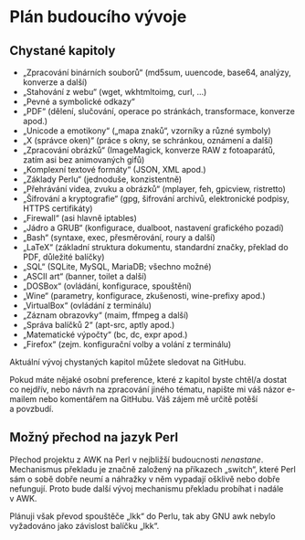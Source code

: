 <!--

Linux Kniha kouzel, dodatek Plán budoucího vývoje
Copyright (c) 2019, 2020 Singularis <singularis@volny.cz>

Toto dílo je dílem svobodné kultury; můžete ho šířit a modifikovat pod
podmínkami licence Creative Commons Attribution-ShareAlike 4.0 International
vydané neziskovou organizací Creative Commons. Text licence je přiložený
k tomuto projektu nebo ho můžete najít na webové adrese:

https://creativecommons.org/licenses/by-sa/4.0/

-->

# Plán budoucího vývoje

## Chystané kapitoly

* „Zpracování binárních souborů“ (md5sum, uuencode, base64, analýzy, konverze a další)
* „Stahování z webu“ (wget, wkhtmltoimg, curl, ...)
* „Pevné a symbolické odkazy“
* „PDF“ (dělení, slučování, operace po stránkách, transformace, konverze apod.)
* „Unicode a emotikony“ („mapa znaků“, vzorníky a různé symboly)
* „X (správce oken)“ (práce s okny, se schránkou, oznámení a další)
* „Zpracování obrázků“ (ImageMagick, konverze RAW z fotoaparátů, zatím asi bez animovaných gifů)
* „Komplexní textové formáty“ (JSON, XML apod.)
* „Základy Perlu“ (jednoduše, konzistentně)
* „Přehrávání videa, zvuku a obrázků“ (mplayer, feh, gpicview, ristretto)
* „Šifrování a kryptografie“ (gpg, šifrování archivů, elektronické podpisy, HTTPS certifikáty)
* „Firewall“ (asi hlavně iptables)
* „Jádro a GRUB“ (konfigurace, dualboot, nastavení grafického pozadí)
* „Bash“ (syntaxe, exec, přesměrování, roury a další)
* „LaTeX“ (základní struktura dokumentu, standardní značky, překlad do PDF, důležité balíčky)
* „SQL“ (SQLite, MySQL, MariaDB; všechno možné)
* „ASCII art“ (banner, toilet a další)
* „DOSBox“ (ovládání, konfigurace, spouštění)
* „Wine“ (parametry, konfigurace, zkušenosti, wine-prefixy apod.)
* „VirtualBox“ (ovládání z terminálu)
* „Záznam obrazovky“ (maim, ffmpeg a další)
* „Správa balíčků 2“ (apt-src, aptly apod.)
* „Matematické výpočty“ (bc, dc, expr apod.)
* „Firefox“ (zejm. konfigurační volby a volání z terminálu)

<!--
* „HTTP, FTP, MySQL a spol. (klientská strana – ftp, wget, curl, ...)“
* „HTTP, FTP, MySQL a spol. (servery)“
-->

<neodsadit>Aktuální vývoj chystaných kapitol můžete sledovat na GitHubu.

Pokud máte nějaké osobní preference, které z kapitol byste chtěl/a dostat co nejdřív,
nebo návrh na zpracování jiného tématu, napište mi váš názor e-mailem
nebo komentářem na GitHubu. Váš zájem mě určitě potěší a povzbudí.

## Možný přechod na jazyk Perl

Přechod projektu z AWK na Perl v nejbližší budoucnosti *nenastane*.
Mechanismus překladu je značně založený na příkazech „switch“,
které Perl sám o sobě dobře neumí a náhražky v něm vypadají ošklivě
nebo dobře nefungují. Proto bude další vývoj mechanismu překladu probíhat
i nadále v AWK.

Plánuji však převod spouštěče „lkk“ do Perlu, tak aby GNU awk nebylo
vyžadováno jako závislost balíčku „lkk“.
